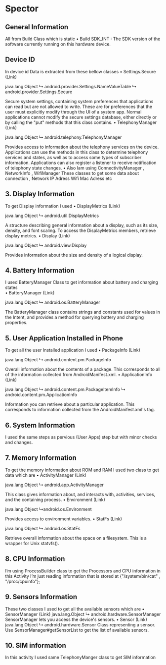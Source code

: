 # Spector

##	General Information 
All from Build Class which is static
•	Build
SDK_INT : The SDK version of the software currently running on this hardware device.




##	Device ID
In device id Data is extracted from  these bellow classes
•	Settings.Secure (Link)  

java.lang.Object
   ↳	android.provider.Settings.NameValueTable
 	   ↳	android.provider.Settings.Secure  

Secure system settings, containing system preferences that applications can read
but are not allowed to write. These are for preferences that the user must explicitly
modify through the UI of a system app. Normal applications cannot modify the secure
settings database, either directly or by calling the "put" methods that this class contains.
•	TelephonyManager (Link) 

java.lang.Object
   ↳	android.telephony.TelephonyManager
   
Provides access to information about the telephony services on the device. Applications
can use the methods in this class to determine telephony services and states, as well as
to access some types of subscriber information. Applications can also register a listener
to receive notification of telephony state changes.
•	Also Iam using  ConnectivityManager , NetworkInfo , WifiManager 
These classes to get some data about connection , Network IP Adress Wifi Mac Adress etc





## 3.	Display Information
To get Display information I used 
•	DisplayMetrics (Link)

java.lang.Object
   ↳	android.util.DisplayMetrics
   
A structure describing general information about a display, such as its size, density, and font scaling. To access the DisplayMetrics members, retrieve display metrics.
•	Display (Link)

java.lang.Object
   ↳	android.view.Display
   
Provides information about the size and density of a logical display.





## 4.	Battery Information 
I used BatteryManager Class to get information about battery and charging states  
•	BatteryManager (Link)

java.lang.Object
   ↳	android.os.BatteryManager
   
The BatteryManager class contains strings and constants used for values in the Intent,
and provides a method for querying battery and charging properties.




## 5.	User Application Installed in Phone
To get all the user Installed application I used 
•	PackageInfo (Link)

java.lang.Object
   ↳	android.content.pm.PackageInfo
   
Overall information about the contents of a package. This corresponds to all of the information collected from AndroidManifest.xml.
•	ApplicationInfo (Link)

java.lang.Object
   ↳	android.content.pm.PackageItemInfo
 	   ↳	android.content.pm.ApplicationInfo
     
Information you can retrieve about a particular application. This corresponds to information collected from the AndroidManifest.xml's <application> tag.




## 6.	System Information
I used the same steps as pervious (User Apps) step but with minor checks and changes.



## 7.	Memory Information 
To get the memory information about ROM and RAM I used two class to get data which are
•	ActivityManager (Link)

java.lang.Object
   ↳	android.app.ActivityManager
   
This class gives information about, and interacts with, activities, services, and the containing process.
•	Environment (Link)

java.lang.Object
      ↳android.os.Environment
             
Provides access to environment variables.
•	StatFs (Link)

java.lang.Object
     ↳  android.os.StatFs
          
Retrieve overall information about the space on a filesystem. This is a wrapper for Unix statvfs().




## 8.	CPU Information 
I’m using ProcessBuilder class to get the Processors and CPU information in this Activity
I’m just reading information that is stored at {"/system/bin/cat"    ,    "/proc/cpuinfo"};




## 9.	 Sensors Information
These two classes I used to get all the available sensors which are
•	SensorManager (Link)
java.lang.Object
   ↳	android.hardware.SensorManager
SensorManager lets you access the device's sensors.
•	Sensor (Link)
java.lang.Object
   ↳	android.hardware.Sensor
Class representing a sensor. Use SensorManager#getSensorList to get the list of available sensors.




## 10.	SIM information 
In this activity I used same TelephonyManger class to get SIM information 

